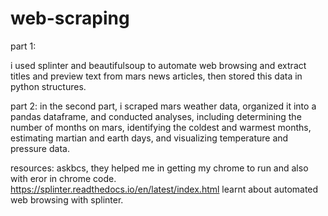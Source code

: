 # web-scraping
part 1:

i used splinter and beautifulsoup to automate web browsing and extract titles and preview text from mars news articles, then stored this data in python structures.

part 2:
in the second part, i scraped mars weather data, organized it into a pandas dataframe, and conducted analyses, including determining the number of months on mars, identifying the coldest and warmest months, estimating martian and earth days, and visualizing temperature and pressure data.

resources:
askbcs, they helped me in getting my chrome to run and also with eror in chrome code.
https://splinter.readthedocs.io/en/latest/index.html learnt about automated web browsing with splinter.
